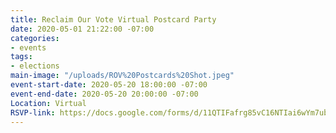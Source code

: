 ```yaml
---
title: Reclaim Our Vote Virtual Postcard Party
date: 2020-05-01 21:22:00 -07:00
categories:
- events
tags:
- elections
main-image: "/uploads/ROV%20Postcards%20Shot.jpeg"
event-start-date: 2020-05-20 18:00:00 -07:00
event-end-date: 2020-05-20 20:00:00 -07:00
Location: Virtual
RSVP-link: https://docs.google.com/forms/d/11QTIFafrg85vC16NTIai6wYm7ubILD_DHmq0vbpFFA4/edit
---
```


